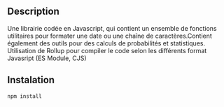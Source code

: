 ## Description

Une librairie codée en Javascript, qui contient un ensemble de fonctions utilitaires pour formater une date ou une chaîne de caractères.Contient également des outils pour des calculs de probabilités et statistiques. 
Utilisation de Rollup pour compiler le code selon les différents format Javasript (ES Module, CJS)

## Instalation

```bash
npm install
```
